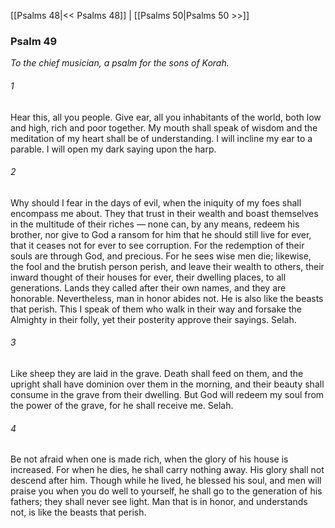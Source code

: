 [[Psalms 48|<< Psalms 48]]  |  [[Psalms 50|Psalms 50 >>]]

### Psalm 49

*To the chief musician, a psalm for the sons of Korah.*

###### 1
Hear this, all you people. Give ear, all you inhabitants of the world, both low and high, rich and poor together. My mouth shall speak of wisdom and the meditation of my heart shall be of understanding. I will incline my ear to a parable. I will open my dark saying upon the harp.

###### 2
Why should I fear in the days of evil, when the iniquity of my foes shall encompass me about. They that trust in their wealth and boast themselves in the multitude of their riches — none can, by any means, redeem his brother, nor give to God a ransom for him that he should still live for ever, that it ceases not for ever to see corruption. For the redemption of their souls are through God, and precious. For he sees wise men die; likewise, the fool and the brutish person perish, and leave their wealth to others, their inward thought of their houses for ever, their dwelling places, to all generations. Lands they called after their own names, and they are honorable. Nevertheless, man in honor abides not. He is also like the beasts that perish. This I speak of them who walk in their way and forsake the Almighty in their folly, yet their posterity approve their sayings. Selah.

###### 3
Like sheep they are laid in the grave. Death shall feed on them, and the upright shall have dominion over them in the morning, and their beauty shall consume in the grave from their dwelling. But God will redeem my soul from the power of the grave, for he shall receive me. Selah.

###### 4
Be not afraid when one is made rich, when the glory of his house is increased. For when he dies, he shall carry nothing away. His glory shall not descend after him. Though while he lived, he blessed his soul, and men will praise you when you do well to yourself, he shall go to the generation of his fathers; they shall never see light. Man that is in honor, and understands not, is like the beasts that perish.